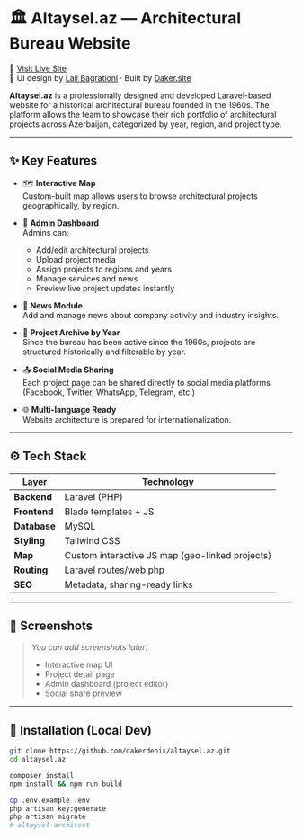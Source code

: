 # 🏛️ Altaysel.az — Architectural Bureau Website

🔗 [Visit Live Site](https://altaysel.az/)  
🎨 UI design by [Lali Bagrationi](https://www.behance.net/ebb49210) · Built by [Daker.site](https://daker.site)

**Altaysel.az** is a professionally designed and developed Laravel-based website for a historical architectural bureau founded in the 1960s. The platform allows the team to showcase their rich portfolio of architectural projects across Azerbaijan, categorized by year, region, and project type.

---

## ✨ Key Features

- 🗺️ **Interactive Map**  
  Custom-built map allows users to browse architectural projects geographically, by region.

- 🧰 **Admin Dashboard**  
  Admins can:
  - Add/edit architectural projects
  - Upload project media
  - Assign projects to regions and years
  - Manage services and news
  - Preview live project updates instantly

- 📰 **News Module**  
  Add and manage news about company activity and industry insights.

- 📆 **Project Archive by Year**  
  Since the bureau has been active since the 1960s, projects are structured historically and filterable by year.

- 📤 **Social Media Sharing**  
  Each project page can be shared directly to social media platforms (Facebook, Twitter, WhatsApp, Telegram, etc.)

- 🌐 **Multi-language Ready**  
  Website architecture is prepared for internationalization.

---

## ⚙️ Tech Stack

| Layer           | Technology            |
|----------------|------------------------|
| **Backend**     | Laravel (PHP)          |
| **Frontend**    | Blade templates + JS   |
| **Database**    | MySQL                  |
| **Styling**     | Tailwind CSS           |
| **Map**         | Custom interactive JS map (geo-linked projects) |
| **Routing**     | Laravel routes/web.php |
| **SEO**         | Metadata, sharing-ready links |

---

## 📸 Screenshots

> _You can add screenshots later:_  
> - Interactive map UI  
> - Project detail page  
> - Admin dashboard (project editor)  
> - Social share preview

---

## 🚀 Installation (Local Dev)

```bash
git clone https://github.com/dakerdenis/altaysel.az.git
cd altaysel.az

composer install
npm install && npm run build

cp .env.example .env
php artisan key:generate
php artisan migrate
# altaysel-architect
